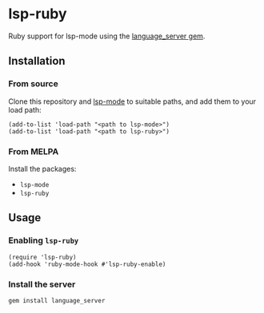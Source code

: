 lsp-ruby
========

Ruby support for lsp-mode using the [language_server gem](https://github.com/mtsmfm/language_server-ruby).

## Installation

### From source

Clone this repository and [lsp-mode](https://github.com/emacs-lsp/lsp-mode) to
suitable paths, and add them to your load path:

```emacs-lisp
(add-to-list 'load-path "<path to lsp-mode>")
(add-to-list 'load-path "<path to lsp-ruby>")
```

### From MELPA

Install the packages:
- `lsp-mode`
- `lsp-ruby`

## Usage
### Enabling `lsp-ruby`

```emacs-lisp
(require 'lsp-ruby)
(add-hook 'ruby-mode-hook #'lsp-ruby-enable)
```

### Install the server

```
gem install language_server
```
